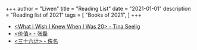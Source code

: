 +++
author = "Liwen"
title = "Reading List"
date = "2021-01-01"
description = "Reading list of 2021"
tags = [
    "Books of 2021",
]
+++

* [<What I Wish I Knew When I Was 20> - Tina Seelig](https://livian1107.github.io/blog/post/2021-03-13-book-1/) 
* [<价值>  - 张磊](https://livian1107.github.io/blog/post/2021-03-20-book-2/)
* [<三十六计> - 佚名](https://livian1107.github.io/blog/post/2021-04-18-book-3.1/)

